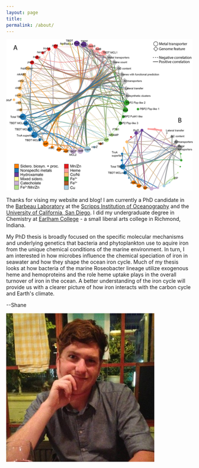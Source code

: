 ```yaml
---
layout: page
title:
permalink: /about/
---
```

![desk](/images/correlation_circle_subset.png)

Thanks for vising my website and blog! I am currently a PhD candidate in the [Barbeau Laboratory](https://scripps.ucsd.edu/labs/barbeau/) at the [Scripps Institution of Oceanography](https://scripps.ucsd.edu/) and the [University of California, San Diego](http://www.ucsd.edu/). I did my undergraduate degree in Chemistry at [Earlham College](http://www.earlham.edu/) - a small liberal arts college in Richmond, Indiana. 

<!--
Below is a non-technical(ish) description of my research and why it is important. If you are interested read on!
___
___
Bacteria are everywhere. Certain ones can make you sick, while an entire ecosystem of others living in your gut can make you well. Some bacteria have to eat carbon to grow (just like you and me) while others can perform photosynthesis to get their carbon for growth. And just like you and me, bacteria that eat carbon compounds "breath" oxygen and "exhale" carbon dioxide. Even though bacteria are physically very small, there are __SO MANY__ living on the planet that their net effect of eating, growing, breathing, exhaling, and moving around is enormous. As a scientist, I'm interested in bacteria that live in the ocean and eat the carbon compounds produced by marine photosynthesizers.

Half of all the biomass generated from photosynthesis on our planet exists in our oceans. Over time some of that biomass sinks all the way to the bottom of the ocean and is "trapped" for millions of years. The net effect is a __removal of carbon dioxide from the planetary system__. Carbon dioxide is a greenhouse gas, and our planet's climate is very sensitive to the amount in the atmosphere. As humans have burned more fossil fuels and released more carbon dioxide into the atmosphere, the planet has warmed. 

_RIGHT NOW_ this warming is altering weather patterns, sea level, glacial cover, and many other things. A very important part of understanding how our planet's climate is changing is to determine the strength of the __biological pump__. The biological pump is essentially what determines the propotion of sinking biomass in the ocean that becomes trapped at the bottom and can no longer warm the planet as carbond dioxide. A "strong" biological pump traps a lot of carbon in the bottom of the ocean. In a system with a "weak" pump, more of that carbon is respired back into carbon dioxide. The effect of bacteria eating and respiring the carbon that would otherwise be sinking to the ocean floor is called the __microbial loop__.

__We need to better understand how the microbial loop works in order to better understand the biological pump and how our oceans and climate will respond to anthropogenic warming.__ A better understanding of the bacteria that live in the ocean and how they interact in communities will contribute to a clearer picture of how our planet works on a system-wide scale and how it may change with a warming climate.
-->

My PhD thesis is broadly focused on the specific molecular mechanisms and underlying genetics that bacteria and phytoplankton use to aquire iron from the unique chemical conditions of the marine environment. In turn, I am interested in how microbes influence the chemical speciation of iron in seawater and how they shape the ocean iron cycle. Much of my thesis looks at how bacteria of the marine Roseobacter lineage utilize exogenous heme and hemoproteins and the role heme uptake plays in the overall turnover of iron in the ocean. A better understanding of the iron cycle will provide us with a clearer picture of how iron interacts with the carbon cycle and Earth's climate.

--Shane

![desk](/images/me450.jpg)

